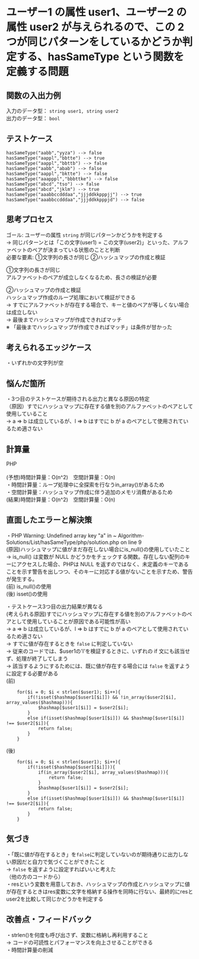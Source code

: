 # ユーザー1 の属性 user1、ユーザー2 の属性 user2 が与えられるので、この 2 つが同じパターンをしているかどうか判定する、hasSameType という関数を定義する問題


## 関数の入出力例
入力のデータ型： `string user1, string user2`<br>
出力のデータ型： `bool`<br>


## テストケース
`hasSameType("aabb","yyza") --> false`<br>
`hasSameType("aappl","bbtte") --> true`<br>
`hasSameType("aappl","bbttb") --> false`  <br>
`hasSameType("aabb","abab") --> false`<br>
`hasSameType("aappl","bktte") --> false`<br>
`hasSameType("aaapppl","bbbttke") --> false`<br>
`hasSameType("abcd","tso") --> false`<br>
`hasSameType("abcd","jklm") --> true`<br>
`hasSameType("aaabbccdddaa","jjjddkkpppjj") --> true`<br>
`hasSameType("aaabbccdddaa","jjjddkkpppjd") --> false`<br>


## 思考プロセス
ゴール: ユーザーの属性 `string` が同じパターンかどうかを判定する<br>
 → 同じパターンとは「この文字(user1) = この文字(user2)」といった、アルファベットのペアが決まっている状態のことと判断<br>
必要な要素: ①文字列の長さが同じ ②ハッシュマップの作成と検証<br>

①文字列の長さが同じ<br>
アルファベットのペアが成立しなくなるため、長さの検証が必要<br>

②ハッシュマップの作成と検証<br>
ハッシュマップ作成のループ処理において検証ができる<br>
→ すでにアルファベットが存在する場合で、キーと値のペアが等しくない場合は成立しない<br>
→ 最後までハッシュマップが作成できればマッチ<br>
※ 「最後までハッシュマップが作成できればマッチ」は条件が甘かった


## 考えられるエッジケース
・いずれかの文字列が空<br>


## 悩んだ箇所
・3つ目のテストケースが期待される出力と異なる原因の特定<br>
（原因）すでにハッシュマップに存在する値を別のアルファベットのペアとして使用していること<br>
→ a => b は成立しているが、l => b はすでに b が a のペアとして使用されているため適さない<br>


## 計算量
PHP<br>                                                                        
(予想)時間計算量：O(n^2)　空間計算量：O(n)<br>
・時間計算量：ループ処理中に全探索を行なうin_array()があるため<br>
・空間計算量：ハッシュマップ作成に伴う追加のメモリ消費があるため<br>
(結果)時間計算量：O(n^2)　空間計算量：O(n)<br>


## 直面したエラーと解決策
・PHP Warning: Undefined array key "a" in ~ Algorithm-Solutions/List/hasSameType/php/solution.php on line 9<br>
(原因)ハッシュマップに値がまだ存在しない場合にis_null()の使用していたこと<br>
→ is_null() は変数が NULL かどうかをチェックする関数。存在しない配列のキーにアクセスした場合、PHPは NULL を返すのではなく、未定義のキーであることを示す警告を出しつつ、そのキーに対応する値がないことを示すため、警告が発生する。<br>
(前) is_null()の使用<br>
(後) isset()の使用<br>

・テストケース3つ目の出力結果が異なる<br>
(考えられる原因)すでにハッシュマップに存在する値を別のアルファベットのペアとして使用していることが原因である可能性が高い<br>
→ a => b は成立しているが、l => b はすでに b が a のペアとして使用されているため適さない<br>
→ すでに値が存在するときを `false` に判定していない<br>
→ 従来のコードでは、$user1の'l'を検証するときに、いずれの if 文にも該当せず、処理が終了してしまう<br>
→ 該当するようにするためには、既に値が存在する場合には `false` を返すように設定する必要がある<br>
(前)<br>
```
    for($i = 0; $i < strlen($user1); $i++){
        if(!isset($hashmap[$user1[$i]]) && !in_array($user2[$i], array_values($hashmap))){
            $hashmap[$user1[$i]] = $user2[$i];
        }
        else if(isset($hashmap[$user1[$i]]) && $hashmap[$user1[$i]] !== $user2[$i]){
            return false;
        }
    }
```
(後)<br>
```
    for($i = 0; $i < strlen($user1); $i++){
        if(!isset($hashmap[$user1[$i]])){
            if(in_array($user2[$i], array_values($hashmap))){
                return false;
            }
            $hashmap[$user1[$i]] = $user2[$i];
        }
        else if(isset($hashmap[$user1[$i]]) && $hashmap[$user1[$i]] !== $user2[$i]){
            return false;
        }
    }
```
## 気づき
・「既に値が存在するとき」を`false`に判定していないのが期待通りに出力しない原因だと自力で気づくことができたこと<br>
→ `false` を返すように設定すればいいと考えた<br>
（他の方のコードから）<br>
・resという変数を用意しておき、ハッシュマップの作成とハッシュマップに値が存在するときはres変数に文字を格納する操作を同時に行ない、最終的にresとuser2を比較して同じかどうかを判定する<br>

## 改善点・フィードバック
・strlen()を何度も呼び出さず、変数に格納し再利用すること<br>
→ コードの可読性とパフォーマンスを向上させることができる<br>
・時間計算量の削減<br>
